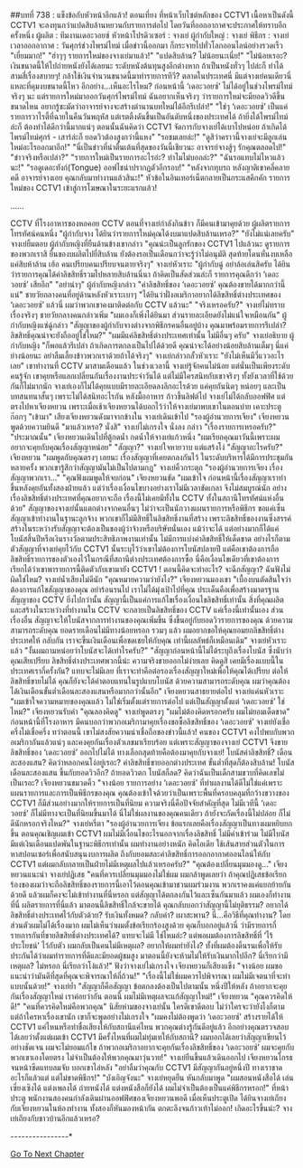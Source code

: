 ##บทที่ 738 : แข็งข้อกับหัวหน้าอีกแล้ว!
ตอนเที่ยง
ที่หน้าเว็บไซต์หลักของ CCTV1
เนื้อหาเป็นดังนี้
CCTV1 จะลงทุนกว่าแปดสิบล้านหยวนกับรายการต่อไป โดยวันที่ออกอากาศจะประกาศให้ทราบอีกครั้งหนึ่ง ผู้ผลิต : ทีมงานเดอะวอยซ์ หัวหน้าโปรดิวเซอร์ : จางเย่ ผู้กำกับใหญ่ : จางเย่ พิธีกร : จางเย่ เวลาออกอากาศ : วันศุกร์ช่วงไพรม์ไทม์
เมื่อข่าวนี้ออกมา ก็กระจายไปทั่วโลกออนไลน์อย่างรวดเร็ว
"เยี่ยมมาก!"
"ฮ่าๆๆ รายการใหม่ของจางเย่มาแล้ว!"
"แปดสิบล้าน? ไม่น้อยนะเนี่ย!"
"ไม่น้อยเรอะ? เงินขนาดนี้ให้ไปถ่ายหนังยังได้เลยนะ ระดับหนังต้นทุนสูงอีกต่างหาก ถ้าเป็นหนังทั่วๆ ไปล่ะก็ ทำได้สามสี่เรื่องสบายๆ! กล้าใช้เงินจำนวนขนาดนี้มาทำรายการทีวี? ตลาดในประเทศนี่ มีแต่จางเย่คนเดียวนี่แหละที่คุมงบขนาดนี้ไหว อีกอย่าง...เห็นอะไรไหม? ก่อนหน้านี้ ‘เดอะวอยซ์’ ไม่ได้อยู่ในช่วงไพรม์ไทม์จริงๆ นะ แต่รายการใหม่มาออกวันศุกร์ไพรม์ไทม์ ฉันอยากเห็นจริงๆ ว่ารายการใหม่จะมียอดวิวดีขึ้นขนาดไหน อยากรู้ชะมัดว่าอาจารย์จางจะสร้างตำนานบทใหม่ได้อีกรึเปล่า!"
"ใช่ๆ ‘เดอะวอยซ์’ เป็นแค่รายการวาไรตี้ที่ฉายในคืนวันพฤหัส แต่เรตติ้งดันขึ้นเป็นอันดับหนึ่งของประเทศได้ ถ้ายิ่งได้ไพรม์ไทม์ล่ะก็ ต้องทำได้ดีกว่านี้มากแน่ๆ ตอนนั้นฉันคิดว่า CCTV1 จัดการกับจางเย่ได้เบาไปหน่อย ถ้าเกิดได้ไพรม์ไทม์ศุกร์ - เสาร์ล่ะก็ ยอดวิวต้องสูงกว่านี้แหง"
"รอชมเลยล่ะ!"
"ดูสิว่าคราวนี้จางเย่จะมีลูกเล่นใหม่อะไรออกมาอีก!"
"นี่เป็นข่าวที่น่าตื่นเต้นที่สุดของวันนี้เชียวนะ อาจารย์จางสู้ๆ รักคุณตลอดไป!"
"ข่าวจริงหรือเปล่า?"
"รายการใหม่เป็นรายการอะไรอ่ะ? ทำไมไม่บอกล่ะ?"
"ฉันรอแทบไม่ไหวแล้วนะ!"
"รอดูเดอะทังก์(Tongue) ออฟไชน่าปรากฏตัวอีกรอบ!"
"หลังจากทุบรถ หลังญาติเขาคลี่คลายคดี อาจารย์จางเอย คุณกลับมาทำงานแล้วสินะ!"
หัวข้อในอินเทอร์เน็ตกลายเป็นกระแสคึกคัก รายการใหม่ของ CCTV1 เข้าสู่การโฆษณาในระยะแรกแล้ว!




……




CCTV
ที่โรงอาหารของหอคอย CCTV
ตอนที่จางเย่กำลังกินข้าว ก็มีคนเข้ามาคุยด้วย
ผู้ผลิตรายการโทรทัศน์คนหนึ่ง "ผู้กำกับจาง ได้ยินว่ารายการใหม่คุณได้งบมาแปดสิบล้านเหรอ?"
"ยังไม่แน่เลยครับ" จางเย่ยิ้มตอบ
ผู้กำกับหญิงที่ยืนด้านข้างเขากล่าว "คุณน่ะเป็นลูกรักของ CCTV1 ไปแล้วนะ ดูรายการของพวกเราสิ ยื่นของบผลิตไปยี่สิบล้าน ยังต้องรอเป็นเดือนกว่าจะรู้ว่าไม่อนุมัติ สุดท้ายโดนหั่นงบเหลือแค่สิบห้าล้าน เฮ้อ คนเปรียบคนเปรียบจนตายจริงๆ"
จางเย่หัวเราะ "ผู้กำกับฉู่ อย่าล้อเล่นสิครับ ได้ยินว่ารายการคุณได้ค่าลิขสิทธิ์รวมไปหลายสิบล้านนี่นา ถ้าคิดเป็นสัดส่วนล่ะก็ รายการคุณดีกว่า ‘เดอะวอยซ์’ เสียอีก"
"อย่าน่าๆ" ผู้กำกับหญิงกล่าว "ค่าลิขสิทธิ์ของ ‘เดอะวอยซ์’ คุณต้องขายได้มากกว่านี้แน่"
ชายวัยกลางคนที่อยู่ด้านหลังหัวเราะเบาๆ "ได้ยินว่าฝั่งอเมริกาอยากได้ลิขสิทธิ์ต่างประเทศของ ‘เดอะวอยซ์’ แล้วนี่ ผมว่าพวกเขาคงมาติดต่อกับ CCTV แล้วนะ"
"จริงเหรอครับ?" จางเย่ไม่ทราบเรื่องจริงๆ
ชายวัยกลางคนกล่าวเพิ่ม "ผมเองก็เพิ่งได้ยินมา ส่วนรายละเอียดยังไม่แน่ใจเหมือนกัน"
ผู้กำกับหญิงแซ่ฉู่กล่าว "สัญญาของผู้กำกับจางต่างจากพิธีกรคนอื่นอยู่บ้าง คุณมาพร้อมรายการรึเปล่า? ลิขสิทธิ์คุณน่าจะยังถืออยู่ใช่ไหม?"
"ผมมีแค่ลิขสิทธิ์ต่างประเทศเท่านั้น ไม่มีอื่นๆ ครับ" จางเย่อธิบาย
ผู้กำกับหญิง "ก็พอแล้วรึเปล่า ถ้าเกิดการตกลงเป็นไปได้ด้วยดี คุณน่าจะได้อย่างน้อยสิบล้านเต็มๆ นี่แค่ย่างน้อยนะ อย่าลืมเลี้ยงข้าวพวกเราด้วยถ้าได้จริงๆ"
จางเย่กล่าวกลั้วหัวเราะ "ยังไม่เห็นมีวี่แววอะไรเลย"
เขาทำงานที่ CCTV มาสามเดือนแล้ว ในช่วงเวลานี้ จางเย่รู้จักคนไม่น้อย แต่นั่นเป็นเพียงระดับคนรู้จัก เขาคุยหรือแลกเปลี่ยนกันเรื่องงานประจำวันได้ แต่ไม่มีใครสนิทกับเขาจริงๆ ทั้งยังเวลาที่ใช้ด้วยกันก็ไม่มากนัก จางเย่เองก็ไม่ได้คุยแบบมีรายละเอียดลงลึกอะไรด้วย แค่คุยกันนิดๆ หน่อยๆ และเป็นบทสนทนาสั้นๆ เพราะไม่ได้สนิทอะไรกัน
หลังมื้ออาหาร
ก้าวขึ้นลิฟต์ไป จางเย่ไม่ได้กลับออฟฟิศ แต่ตรงไปหาเจียงหยวน เพราะเมื่อเช้าเจียงหยวนได้บอกไว้ว่าให้จางเย่มาพบเขาในตอนบ่าย
เคาะประตูก๊อกๆ
"เข้ามา" เสียงเจียงหยวนดังมาจากข้างใน
จางเย่เดินเข้าไป "รองผู้อำนวยการเจียง"
เจียงหยวนพูดด้วยความยินดี "มาแล้วเหรอ? นั่งสิ"
จางเย่ไม่เกรงใจ นั่งลง กล่าว "เรื่องรายการเหรอครับ?"
"ประมาณนั้น" เจียงหยวนเดินไปที่ตู้กดน้ำ กดน้ำให้จางเย่แก้วหนึ่ง "ผมเรียกคุณมาวันนี้เพราะผมอยากจะคุยกับคุณเรื่องสัญญาหน่อย"
"สัญญา?" จางเย่ใจหายวาบ แต่แสร้งโง่ "สัญญาอะไรครับ?"
เจียงหยวน "ผมพูดกับคุณตรงๆ เลยนะ เรื่องสัญญาที่เคยตกลงกันไว้ ในระดับบริหารได้มีการประชุมกันหลายครั้ง พวกเขารู้สึกว่าสัญญามันไม่เป็นไปตามกฎ"
จางเย่คิ้วกระตุก "รองผู้อำนวยการเจียง เรื่องสัญญาพวกเรา..."
"คุณฟังผมพูดให้จบก่อน" เจียงหยวนขัด "ผมเข้าใจ ก่อนหน้านี้เรื่องสัญญาเราทำขึ้นหลังคุยกันทั้งสองฝ่ายแล้ว แต่ว่าเรื่องเงื่อนไขบางอย่างเราไม่มีเวลาขัดเกลา จึงไม่สมบูรณ์นัก อย่างเรื่องลิขสิทธิ์ต่างประเทศที่คุณอยากจะถือ เรื่องนี้ไม่เคยมีทั้งใน CCTV ทั้งในสถานีโทรทัศน์แห่งอื่นด้วย"
สัญญาของจางเย่นั้นแตกต่างจากคนอื่นๆ ไม่ว่าจะเป็นนักวางแผนรายการหรือพิธีกร ขอแค่เซ็นสัญญาเข้าทำงานในฐานะลูกจ้าง พวกเขาก็ไม่มีสิทธิ์ในลิขสิทธิ์งานที่สร้าง เพราะลิขสิทธิ์ของงานซึ่งสรรค์สร้างในระหว่างรับสัญญาจะต้องเป็นของผู้ว่าจ้างหรือบริษัทนั่นเอง แม้ว่าจะได้ แต่อย่างมากก็ได้แค่โบนัสสิ้นปีหรือเงินรางวัลตามประสิทธิภาพงานเท่านั้น ไม่มีการแบ่งค่าลิขสิทธิ์ให้เด็ดขาด อย่างไรก็ตามตัวสัญญาที่จางเย่คุยไว้กับ CCTV1 นั้นระบุไว้ว่าเขาไม่ต้องการโบนัสปลายปี แต่คือเขาต้องการถือลิขสิทธิ์รายการของตัวเองไว้ในกรณีที่สถานีต่างประเทศต้องการซื้อ นี่คือเงื่อนไขเดียวที่เขาต้องการ เรียกได้ว่าเขาพารายการนี้ติดตัวกับเขามายัง CCTV1 !
ตอนนี้คิดจะทำอะไร?
จะฉีกสัญญา? ฉันฟังไม่ผิดใช่ไหม?
จางเย่น้ำเสียงไม่ดีนัก "คุณหมายความว่ายังไง?"
เจียงหยวนมองเขา "เบื้องบนตัดสินใจว่าต้องการแก้ไขสัญญาของคุณ อย่าร้อนรนไป เราไม่ได้มุ่งเป้าไปที่คุณ ประเด็นคือเพื่อสร้างมาตรฐานสัญญาของ CCTV ยิ่งไปกว่านั้น สัญญานี้เป็นแค่การแก้ไขเรื่องเงื่อนไขลิขสิทธิ์เท่านั้น สิ่งที่คุณผลิตและสร้างในระหว่างที่ทำงานใน CCTV จะกลายเป็นลิขสิทธิ์ของ CCTV แค่เรื่องนี้เท่านั้นเอง ส่วนเรื่องอื่น สัญญาจะให้โบนัสจากการทำงานของคุณเพิ่มขึ้น ซึ่งขึ้นอยู่กับยอดวิวรายการของคุณ ด้วยความสามารถระดับคุณ ยอดรายเดือนไม่มีทางน้อยหรอก รวมๆ แล้ว ผมอยากขอให้คุณยอมยกลิขสิทธิ์ต่างประเทศให้ กลับกัน เราจะขึ้นเงินเดือนเพื่อชดเชยให้กับคุณ เท่านี้ผลลัพธ์ก็เหมือนเดิม"
จางเย่หัวเราะแล้ว "งั้นผมถามหน่อยว่าโบนัสจะได้เท่าไรครับ?"
"สัญญาก่อนหน้านี้ไม่ได้ระบุถึงเรื่องโบนัส ซึ่งนับว่าคุณเสียเปรียบ ลิขสิทธิ์ต่างประเทศพวกนี้น่ะ ความจริงขายออกไม่ง่ายเลย คิดดูสิ เคยมีเรื่องแบบนี้ในประเทศเรากี่ครั้งกัน? แทบจะไม่มีเลย ที่เราจะทำคือต่อรองเรื่องสัญญาใหม่เพื่อให้คุณได้เปรียบ ต่อให้ลิขสิทธิ์ขายไม่ได้ คุณก็ยังจะได้ค่าตอบแทนในรูปแบบโบนัส ด้วยความสามารถระดับคุณ ผมว่าคุณต้องได้เงินเดือนขั้นต่ำเดือนละสองแสนหรือมากกว่านั้นอีก" เจียงหยวนสาธยายต่อไป
จางเย่แค่นหัวเราะ "ผมเข้าใจความหมายของคุณแล้ว ไม่ใช่เริ่มตั้งแต่รายการต่อไป แต่เป็นสัญญาตั้งแต่ ‘เดอะวอยซ์’ ใช่ไหม?"
เจียงหยวนรับคำ "คุณลองคิดดู"
จางเย่พูดตรงๆ "ผมไม่ต้องคิดหรอกครับ ผมไม่ยอมเด็ดขาด"
ก่อนหน้านี้ที่โรงอาหาร มีคนบอกว่าพวกอเมริกามาคุยเรื่องขอซื้อลิขสิทธิ์ของ ‘เดอะวอยซ์’ จางเย่ยังเชื่อครึ่งไม่เชื่อครึ่ง ทว่าตอนนี้ เขาไม่สงสัยความน่าเชื่อถือของข่าวนี้แล้ว! คนของ CCTV1 คงไปพบกับพวกอเมริกากันแล้วแน่ๆ และคงคุยกันเรื่องตัวเลขมาเรียบร้อย แต่เพราะสัญญาของจางเย่ CCTV1 จึงขายลิขสิทธิ์ของ ‘เดอะวอยซ์’ ออกไปไม่ได้ ทางเลือกสุดท้ายคือต้องมาคุยกับจางเย่!
โบนัสค่าลิขสิทธิ์?
เดือนละสองแสน?
คิดว่าหลอกคนโง่อยู่เรอะ? ค่าลิขสิทธิ์ขายออกต่างประเทศ ขั้นต่ำที่สุดก็ต้องสิบล้าน! โบนัสเดือนละสองแสน ขึ้นกับยอดวิวอีก? ถ้ายอดวิวตก โบนัสก็ลด? คิดว่าฉันเป็นเด็กสามขวบที่คิดเลขไม่เป็นเรอะ?
เจียงหยวนขมวดคิ้ว "จางน้อย รายการอย่าง ‘เดอะวอยซ์’ ที่ทำผลงานได้ดีไม่ใช่แค่เพราะแผนรายการและการเป็นพิธีกรของคุณ คุณต้องเข้าใจด้วยว่าเป็นเพราะพื้นที่ครอบคลุมที่กว้างขวางของ CCTV1 ก็มีส่วนอย่างมากให้รายการเป็นที่นิยม ความจริงนี่คือปัจจัยสำคัญที่สุด ไม่มีเวทีนี้ ‘เดอะวอยซ์’ ก็ไม่มีทางจะเป็นที่นิยมขึ้นมาได้ นี่ไม่ใช่ผลงานของคุณคนเดียว ถ้ายังจะกัดเรื่องนี้ไม่ปล่อย ก็ไม่ดีนักหรอกจริงไหม?"
จางเย่หรี่ตา "รองผู้อำนวยการเจียง ข้อแรกเลยคือเรื่องสัญญาเป็นทางผมหยิบยกขึ้น ตอนคุณเชิญผมเข้า CCTV1 ผมไม่มีเงื่อนไขอะไรนอกจากเรื่องลิขสิทธิ์ ไม่มีค่าเข้าร่วม ไม่มีโบนัส มีแต่เงินเดือนแปดพันในฐานะพิธีกรเท่านั้น ผมทำงานอย่างหนัก คิดไอเดีย ใช้เส้นสายส่วนตัวในการหาสปอนเซอร์เพื่อสนับสนุนงบการผลิต ถึงกับยอมสละค่าลิขสิทธิ์การออกอากาศออนไลน์ให้กับ CCTV1 แต่ผมกลับกลายเป็นฝ่ายไม่มีเหตุผลไปแล้วเหรอครับ?"
"คุณต้องเปลี่ยนมุมมองดู..." เจียงหยวนแนะนำ
จางเย่ปฏิเสธ "คนที่ควรเปลี่ยนมุมมองไม่ใช่ผม ผมกล้าพูดเลยว่า ถ้าคุณปฏิเสธข้อเรียกร้องของผมว่าจะถือลิขสิทธิ์ของรายการนี้เอาไว้ตอนคุณเข้ามาชวนผมร่วมงาน พวกเราคงแค่แยกย้ายกันด้วยดี แล้วผมก็คงจะไม่เข้าทำงานที่นี่หรอก แต่สัญญาได้ตกลงกันไว้และเซ็นกันมาแล้ว ผมเองก็ทำงานที่นี่ ผลิตรายการที่นี่แล้ว มาตอนนี้ลิขสิทธิ์ใกล้จะขายได้ คุณกลับบอกว่าสัญญานี้ไม่ยุติธรรม? อยากได้ลิขสิทธิ์ต่างประเทศไว้กับตัวด้วย? รับเงินทั้งหมด? กลับคำ? เผาสะพาน? นี่...คือวิธีที่คุณทำงาน? โดยส่วนตัวผมไม่ได้เรื่องมาก ผมไม่เห็นว่าผมตั้งข้อเรียกร้องสูงด้วย คุณก็บอกอยู่แล้วนี่ ว่ามีรายการกี่รายการกันที่ขายลิขสิทธิ์ต่างประเทศได้? แทบจะไม่มี ใช่ไหมล่ะ? แต่พอผมต้องการลิขสิทธิ์ที่ ‘ไร้ประโยชน์’ ไว้กับตัว ผมกลับเป็นคนไม่มีเหตุผล? อยากให้ผมทำยังไง? ทั้งที่ผมต้องดิ้นรนเพื่อให้รับประกันได้ว่าผมทำรายการที่ดีและมียอดผู้ชมสูง มาตอนนี้ยังจะห้ามไม่ให้รับเงินมากไปอีก? นี่เรียกว่ามีเหตุผล? ไม่หรอก นี่เรียกว่าโง่แล้ว!"
ฟังว่าจางเย่ไม่เกรงใจ เจียงหยวนก็เสียงแข็ง "จางน้อย ผมขอแนะนำว่ามันดีที่สุดที่คุณจะพิจารณาให้ถี่ถ้วน!"
"เรื่องนี้ไม่ใช่ผมควรไปพิจารณา ผมไม่มีเจตนาที่จะทำแบบนั้นด้วย!" จางเย่ย้ำ "สัญญาก็คือสัญญา ข้อตกลงต้องเป็นไปตามนั้น หนึ่งปีให้หลัง ถ้าอยากจะคุยกันเรื่องสัญญาใหม่ เราค่อยว่ากัน ตอนนี้ ผมไม่มีเหตุผลจะแก้สัญญาใหม่!"
เจียงหยวน "คุณควรคิดให้ดี!"
"คนที่ควรคิดใหม่คือพวกคุณ" นิสัยห่ามของจางเย่นั้น ใครดีเขาดีตอบ ไม่ว่าใครจะว่ายังไงก็ตาม แต่ถ้าใครหาเรื่องเขานัก เขาก็จะพูดอย่างไม่เกรงใจ "ผมคงไม่ต้องพูดว่า ‘เดอะวอยซ์’ สร้างรายได้ให้ CCTV1 แค่ไหนหรือทำชื่อเสียงให้กับสถานีแค่ไหน พวกคุณต่างรู้กันดีอยู่แล้ว อีกอย่างคุณตรวจสอบได้เลยว่าตั้งแต่ผมเข้า CCTV1 มีครั้งไหนที่ผมไม่ทุ่มเทให้กับสถานี? ผมบอกได้เลยว่าสัญญาเขียนไว้อย่างชัดเจน ผมจะไม่ยอมแก้ไข ถ้าพวกอเมริกาอยากจะคุยกันเรื่องลิขสิทธิ์ของ ‘เดอะวอยซ์’ ผมจะคุยกับพวกเขาเองโดยตรง ไม่จำเป็นต้องให้พวกคุณมาวุ่นวาย!"
จางเย่ยืนขึ้นแล้วเดินออกไป
เจียงหยวนโกรธจนหน้าซีดแทบลมจับ บอกเขาไล่หลัง "อย่าลืมว่าคุณกับ CCTV1 มีสัญญากันอยู่หนึ่งปี ทางเราขาดอะไรก็แล้วแต่ แต่ไม่ขาดพิธีกร!"
"บังเอิญจังนะ" จางเย่หยุดยืน หันกลับมาพูด "ผมสอนหนังสือได้ เล่นเซี่ยงเซิงได้ แต่งเพลงได้ ถ่ายหนังได้ แต่งหนังสือก็ยังได้ ผมไม่จำเป็นต้องเป็นแค่พิธีกรหรอก!"
ที่หน้าประตู
พนักงานสองคนกำลังเดินผ่านออฟฟิศของเจียงหยวนพอดี เมื่อเห็นประตูเปิด ได้ยินจางเย่เถียงกับเจียงหยวนในห้องทำงาน ทั้งสองก็หันมองหน้ากัน ตกตะลึงจนก้าวเท้าไม่ออก!
เกิดอะไรขึ้นน่ะ?
จางเย่เถียงกับชาวบ้านอีกแล้วเหรอ?


*-*-*-*-*-*-*-*-*-*-*-*-*-*-*-*-*


[Go To Next Chapter]( ./39.md)
